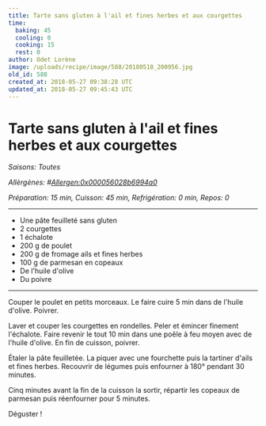 ```yaml
---
title: Tarte sans gluten à l'ail et fines herbes et aux courgettes
time:
  baking: 45
  cooling: 0
  cooking: 15
  rest: 0
author: Odet Lorène
image: /uploads/recipe/image/588/20180518_200956.jpg
old_id: 588
created_at: 2018-05-27 09:38:28 UTC
updated_at: 2018-05-27 09:45:43 UTC
---
```


# Tarte sans gluten à l'ail et fines herbes et aux courgettes

_Saisons: Toutes_

_Allèrgènes: #<Allergen:0x000056028b6994a0>_

_Préparation: 15 min, Cuisson: 45 min, Refrigération: 0 min, Repos: 0_

---

- Une pâte feuilleté sans gluten
- 2 courgettes
- 1 échalote
- 200 g de poulet
- 200 g de fromage ails et fines herbes
- 100 g de parmesan en copeaux
- De l'huile d'olive
- Du poivre

---

Couper le poulet en petits morceaux. Le faire cuire 5 min dans de l'huile d'olive. Poivrer.

Laver et couper les courgettes en rondelles. Peler et émincer finement l'échalote. Faire revenir le tout 10 min dans une poêle à feu moyen avec de l'huile d'olive. En fin de cuisson, poivrer.

Étaler la pâte feuilletée. La piquer avec une fourchette puis la tartiner d'ails et fines herbes. Recouvrir de légumes puis enfourner à 180° pendant 30 minutes.

Cinq minutes avant la fin de la cuisson la sortir, répartir les copeaux de parmesan puis réenfourner pour 5 minutes.

Déguster !
